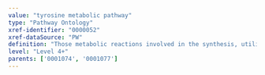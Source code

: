 ```yaml
---
value: "tyrosine metabolic pathway"
type: "Pathway Ontology"
xref-identifier: "0000052"
xref-dataSource: "PW"
definition: "Those metabolic reactions involved in the synthesis, utilization and/or degradation of tyrosine - a non-essential amino acid produced from phenylalanine and precursor of thyroid hormones, catecholamines and melanin. Along with phenylalanine and tryptophan is one of the three aromatic amino acids."
level: "Level 4+"
parents: ['0001074', '0001077']
---
```

